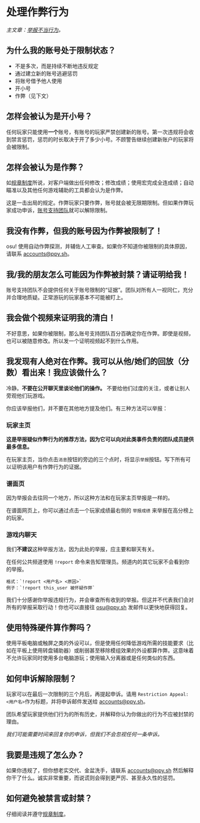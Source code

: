 # 处理作弊行为

*主文章：[举报不当行为](/wiki/Reporting_bad_behaviour)。*

## 为什么我的账号处于限制状态？

- 不是多次，而是持续不断地违反规定
- 通过建立新的账号逃避惩罚
- 将账号借予他人使用
- 开小号
- 作弊（见下文）

## 怎样会被认为是开小号？

任何玩家只能使用**一个**账号，有账号的玩家严禁创建新的账号。第一次违规将会收到禁言惩罚，惩罚的时长取决于开了多少小号。不顾警告继续创建新账户的玩家将会被限制。

## 怎样会被认为是作弊？

如[规章制度](/wiki/Rules)所说，对客户端做出任何修改；修改成绩；使用宏完成全连成绩；自动瞄准以及其他任何游戏辅助的工具都会认为是作弊。

这是一击出局的规定。作弊玩家只要作弊，账号就会被无限期限制。但如果作弊玩家成功申诉，[账号支持团队](/wiki/People/Account_support_team)就可以解除限制。

## 我没有作弊，但我的账号因为作弊被限制了！

osu! 使用自动作弊探测，并辅佐人工审查。如果你不知道你被限制的具体原因，请联系 [accounts@ppy.sh](mailto:accounts@ppy.sh)。

## 我/我的朋友怎么可能因为作弊被封禁？请证明给我！

账号支持团队不会提供任何关于账号限制的“证据”。团队对所有人一视同仁，充分并合理地质疑。正常游玩的玩家基本不可能被盯上。

## 我会做个视频来证明我的清白！

不好意思，如果你被限制，那么账号支持团队百分百确定你在作弊。即使是视频，也可以被随意修改。所以发一个证明视频起不到什么作用。

## 我发现有人绝对在作弊。我可以从他/她们的回放（分数）看出来！我应该做什么？

冷静。**不要在公开聊天里谈论他们的操作。** 不要给他们过度的关注，或者让别人旁观他们玩游戏。

你应该举报他们，并不要在其他地方提及他们。有三种方法可以举报：

### 玩家主页

**这是举报疑似作弊行为的推荐方法，因为它可以向对此类事件负责的团队成员提供最多信息。**

在玩家主页，当你点击`消息`按钮的旁边的三个点时，将显示`举报`按钮。写下所有可以证明该用户有作弊行为的证据。

### 谱面页

因为举报会去往同一个地方，所以这种方法和在玩家主页举报是一样的。

在谱面网页上，你可以通过点击一个玩家成绩最右侧的 `举报成绩` 来举报在高分榜上的玩家。

### 游戏内聊天

我们**不建议**这种举报方法，因为此处的举报，应主要和聊天有关。

在任何公共频道使用 `!report` 命令来告知管理员。频道内的其它玩家不会看到你的举报。

```
格式：`!report <用户名> <原因>`
例子：`!report this_user 被怀疑作弊`
```

我们十分感谢你举报违规行为，并会审查所有收到的举报。但这并不代表我们会对所有的举报采取行动！你也可以直接往 [osu@ppy.sh](mailto:osu@ppy.sh) 发邮件以更快地获得回复。

## 使用特殊硬件算作弊吗？

使用平板电脑或触屏之类的外设可以，但是使用任何降低游戏所需的技能要求（比如在平板上使用转盘辅助器）或削弱甚至移除模组效果的外设都算作弊。这意味着不允许玩家同时使用多台电脑游玩；使用输入分离器或是任何类似的东西。

## 如何申诉解除限制？

玩家可以在最后一次限制的三个月后，再提起申诉。请用 `Restriction Appeal: <用户名>`作为标题，并将申诉邮件发送给 [accounts@ppy.sh](mailto:accounts@ppy.sh)。

团队希望玩家提供他们行为的所有历史，并解释你认为你做出的行为不应被封禁的理由。

*我们可能需要时间来回复你的申诉，但我们不会忽视任何一条申诉。*

## 我要是违规了怎么办？

如果你违规了，但你想老实交代、金盆洗手，请联系 [accounts@ppy.sh](mailto:accounts@ppy.sh) 然后解释你干了什么。诚实非常重要，而说谎则会得到更严厉、甚至永久性的惩罚。

## 如何避免被禁言或封禁？

仔细阅读并遵守[规章制度](/wiki/Rules)。
